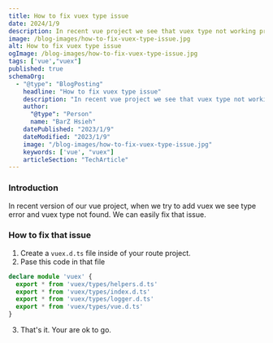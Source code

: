 ```yaml
---
title: How to fix vuex type issue
date: 2024/1/9
description: In recent vue project we see that vuex type not working properly. We will fix that type issue and make vuex type workable
image: /blog-images/how-to-fix-vuex-type-issue.jpg
alt: How to fix vuex type issue
ogImage: /blog-images/how-to-fix-vuex-type-issue.jpg
tags: ['vue',"vuex"]
published: true
schemaOrg:
  - "@type": "BlogPosting"
    headline: "How to fix vuex type issue"
    description: "In recent vue project we see that vuex type not working properly. We will fix that type issue and make vuex type workable."
    author:
      "@type": "Person"
      name: "BarZ Hsieh"
    datePublished: "2023/1/9"
    dateModified: "2023/1/9"
    image: "/blog-images/how-to-fix-vuex-type-issue.jpg"
    keywords: ['vue', "vuex"]
    articleSection: "TechArticle"
---
```


### Introduction

In recent version of our vue project, when we try to add vuex we see type error and vuex type not found. We can easily fix that issue.

### How to fix that issue

1. Create a `vuex.d.ts` file inside of your route project.
2. Pase this code in that file

```ts
declare module 'vuex' {
  export * from 'vuex/types/helpers.d.ts'
  export * from 'vuex/types/index.d.ts'
  export * from 'vuex/types/logger.d.ts'
  export * from 'vuex/types/vue.d.ts'
}
```

3. That's it. Your are ok to go.
